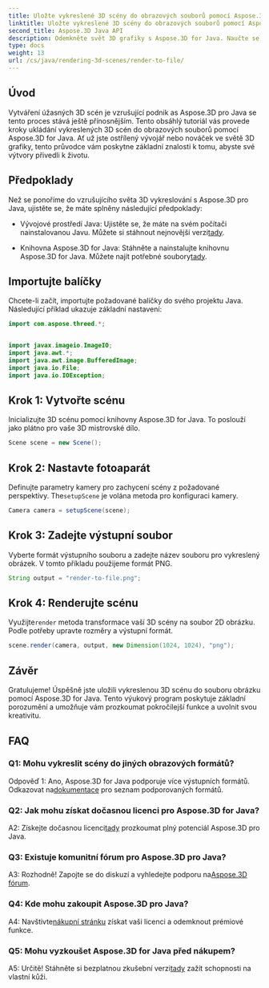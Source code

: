 ```yaml
---
title: Uložte vykreslené 3D scény do obrazových souborů pomocí Aspose.3D for Java
linktitle: Uložte vykreslené 3D scény do obrazových souborů pomocí Aspose.3D for Java
second_title: Aspose.3D Java API
description: Odemkněte svět 3D grafiky s Aspose.3D for Java. Naučte se bez námahy ukládat úžasné scény do snímků.
type: docs
weight: 13
url: /cs/java/rendering-3d-scenes/render-to-file/
---
```

## Úvod

Vytváření úžasných 3D scén je vzrušující podnik as Aspose.3D pro Java se tento proces stává ještě přínosnějším. Tento obsáhlý tutoriál vás provede kroky ukládání vykreslených 3D scén do obrazových souborů pomocí Aspose.3D for Java. Ať už jste ostřílený vývojář nebo nováček ve světě 3D grafiky, tento průvodce vám poskytne základní znalosti k tomu, abyste své výtvory přivedli k životu.

## Předpoklady

Než se ponoříme do vzrušujícího světa 3D vykreslování s Aspose.3D pro Java, ujistěte se, že máte splněny následující předpoklady:

- Vývojové prostředí Java: Ujistěte se, že máte na svém počítači nainstalovanou Javu. Můžete si stáhnout nejnovější verzi[tady](https://www.java.com/download/).

-  Knihovna Aspose.3D for Java: Stáhněte a nainstalujte knihovnu Aspose.3D for Java. Můžete najít potřebné soubory[tady](https://releases.aspose.com/3d/java/).

## Importujte balíčky

Chcete-li začít, importujte požadované balíčky do svého projektu Java. Následující příklad ukazuje základní nastavení:

```java
import com.aspose.threed.*;


import javax.imageio.ImageIO;
import java.awt.*;
import java.awt.image.BufferedImage;
import java.io.File;
import java.io.IOException;
```

## Krok 1: Vytvořte scénu

Inicializujte 3D scénu pomocí knihovny Aspose.3D for Java. To poslouží jako plátno pro vaše 3D mistrovské dílo.

```java
Scene scene = new Scene();
```

## Krok 2: Nastavte fotoaparát

 Definujte parametry kamery pro zachycení scény z požadované perspektivy. The`setupScene` je volána metoda pro konfiguraci kamery.

```java
Camera camera = setupScene(scene);
```

## Krok 3: Zadejte výstupní soubor

Vyberte formát výstupního souboru a zadejte název souboru pro vykreslený obrázek. V tomto příkladu použijeme formát PNG.

```java
String output = "render-to-file.png";
```

## Krok 4: Renderujte scénu

 Využijte`render` metoda transformace vaší 3D scény na soubor 2D obrázku. Podle potřeby upravte rozměry a výstupní formát.

```java
scene.render(camera, output, new Dimension(1024, 1024), "png");
```

## Závěr

Gratulujeme! Úspěšně jste uložili vykreslenou 3D scénu do souboru obrázku pomocí Aspose.3D for Java. Tento výukový program poskytuje základní porozumění a umožňuje vám prozkoumat pokročilejší funkce a uvolnit svou kreativitu.

## FAQ

### Q1: Mohu vykreslit scény do jiných obrazových formátů?

 Odpověď 1: Ano, Aspose.3D for Java podporuje více výstupních formátů. Odkazovat na[dokumentace](https://reference.aspose.com/3d/java/) pro seznam podporovaných formátů.

### Q2: Jak mohu získat dočasnou licenci pro Aspose.3D for Java?

 A2: Získejte dočasnou licenci[tady](https://purchase.aspose.com/temporary-license/) prozkoumat plný potenciál Aspose.3D pro Java.

### Q3: Existuje komunitní fórum pro Aspose.3D pro Java?

 A3: Rozhodně! Zapojte se do diskuzí a vyhledejte podporu na[Aspose.3D fórum](https://forum.aspose.com/c/3d/18).

### Q4: Kde mohu zakoupit Aspose.3D pro Java?

 A4: Navštivte[nákupní stránku](https://purchase.aspose.com/buy) získat vaši licenci a odemknout prémiové funkce.

### Q5: Mohu vyzkoušet Aspose.3D for Java před nákupem?

 A5: Určitě! Stáhněte si bezplatnou zkušební verzi[tady](https://releases.aspose.com/) zažít schopnosti na vlastní kůži.